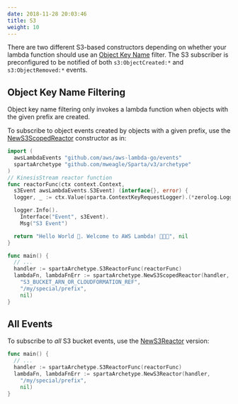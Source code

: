 ```yaml
---
date: 2018-11-28 20:03:46
title: S3
weight: 10
---
```


There are two different S3-based constructors depending on whether your
lambda function should use an [Object Key Name](https://docs.aws.amazon.com/AmazonS3/latest/dev/NotificationHowTo.html#notification-how-to-filtering) filter. The S3 subscriber is preconfigured
to be notified of both `s3:ObjectCreated:*` and `s3:ObjectRemoved:*` events.

## Object Key Name Filtering

Object key name filtering only invokes a lambda function when objects with
the given prefix are created.

To subscribe to object events created by objects with a given prefix, use the
[NewS3ScopedReactor](http://localhost:6060/pkg/github.com/mweagle/Sparta/archetype/#NewS3ScopedReactor)
constructor as in:

```go
import (
  awsLambdaEvents "github.com/aws/aws-lambda-go/events"
  spartaArchetype "github.com/mweagle/Sparta/v3/archetype"
)
// KinesisStream reactor function
func reactorFunc(ctx context.Context,
  s3Event awsLambdaEvents.S3Event) (interface{}, error) {
  logger, _ := ctx.Value(sparta.ContextKeyRequestLogger).(*zerolog.Logger)

  logger.Info().
    Interface("Event", s3Event).
    Msg("S3 Event")

  return "Hello World 👋. Welcome to AWS Lambda! 🙌🎉🍾", nil
}

func main() {
  // ...
  handler := spartaArchetype.S3ReactorFunc(reactorFunc)
  lambdaFn, lambdaFnErr := spartaArchetype.NewS3ScopedReactor(handler,
    "S3_BUCKET_ARN_OR_CLOUDFORMATION_REF",
    "/my/special/prefix",
    nil)
}
```

## All Events

To subscribe to _all_ S3 bucket events, use the [NewS3Reactor](https://godoc.org/github.com/mweagle/Sparta/archetype#NewS3Reactor) version:

```go
func main() {
  // ...
  handler := spartaArchetype.S3ReactorFunc(reactorFunc)
  lambdaFn, lambdaFnErr := spartaArchetype.NewS3Reactor(handler,
    "/my/special/prefix",
    nil)
}
```
